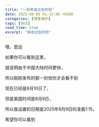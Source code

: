 ```yaml
---
title: "一封来自过去的信"
date: 2025-08-09 01:15:00 +0200
categories: [博客维护]
tags: [测试]
read_time: true
excerpt: "来自过去的你"
---
```


嘿，思远

如果你可以看到这里，

就说明由于中国大陆时间更快，

所以刚刚发布的那一封信你才会看不到



现在已经是8月10日了，

但是美国时间是8月9日，

所以我设置的日期是2025年8月9日的凌晨1:15，

希望你可以看到
